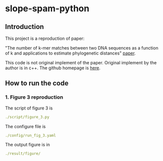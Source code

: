 # slope-spam-python

## Introduction
This project is a reproduction of paper: 

"The number of k-mer matches between two DNA sequences as a function of k and applications to estimate phylogenetic distances" [paper](https://journals.plos.org/plosone/article?id=10.1371/journal.pone.0228070).

This code is not original implement of the paper. Original implement by the author is in c++. The github homepage is [here](https://github.com/burkhard-morgenstern/Slope-SpaM).

## How to run the code
### 1. Figure 3 reproduction
The script of figure 3 is 
```yaml
./script/figure_3.py
```

The configure file is
```yaml
./config/run_fig_3.yaml
```

The output figure is in
```yaml
./result/figure/
```